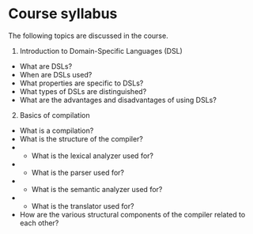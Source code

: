 <H1><b>Course syllabus</b></H1>

The following topics are discussed in the course.
1. Introduction to Domain-Specific Languages (DSL)
- What are DSLs?
- When are DSLs used?
- What properties are specific to DSLs?
- What types of DSLs are distinguished?
- What are the advantages and disadvantages of using DSLs?
2. Basics of compilation
- What is a compilation?
- What is the structure of the compiler?
- * What is the lexical analyzer used for?
- * What is the parser used for?
- * What is the semantic analyzer used for?
- * What is the translator used for?
- How are the various structural components of the compiler related to each other?
